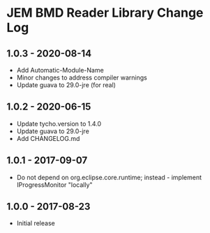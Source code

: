 # JEM BMD Reader Library Change Log

## 1.0.3 - 2020-08-14
 * Add Automatic-Module-Name
 * Minor changes to address compiler warnings
 * Update guava to 29.0-jre (for real)

## 1.0.2 - 2020-06-15
 * Update tycho.version to 1.4.0
 * Update guava to 29.0-jre
 * Add CHANGELOG.md
 
## 1.0.1 - 2017-09-07
 * Do not depend on org.eclipse.core.runtime; instead - implement IProgressMonitor "locally"

## 1.0.0 - 2017-08-23
 * Initial release

